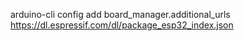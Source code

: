 arduino-cli config add board_manager.additional_urls https://dl.espressif.com/dl/package_esp32_index.json
